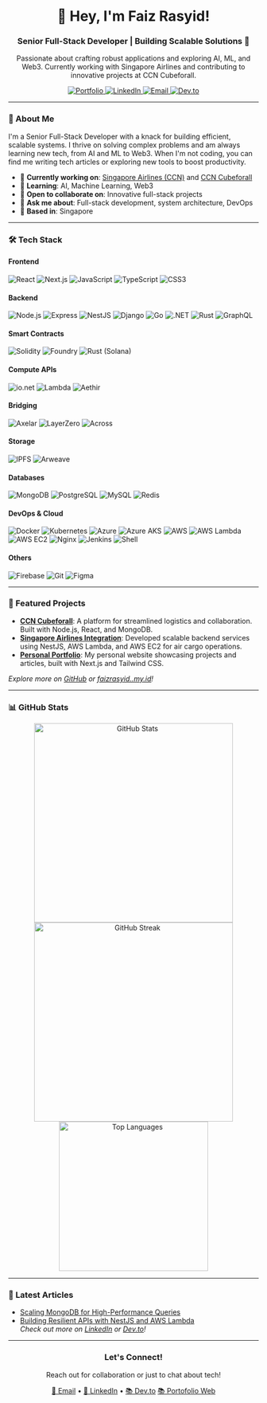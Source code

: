 <div align="center">
  <h1>👋 Hey, I'm Faiz Rasyid!</h1>
  <h3>Senior Full-Stack Developer | Building Scalable Solutions 🚀</h3>
  <p>Passionate about crafting robust applications and exploring AI, ML, and Web3. Currently working with Singapore Airlines and contributing to innovative projects at CCN Cubeforall.</p>

  <a href="https://faizrasyid.xyz">
    <img src="https://img.shields.io/badge/Portfolio-faizrasyid.xyz-blue?style=flat-square&logo=firefox" alt="Portfolio" />
  </a>
  <a href="https://www.linkedin.com/in/faiz-rasyid-l16/">
    <img src="https://img.shields.io/badge/LinkedIn-Faiz%20Rasyid-0A66C2?style=flat-square&logo=linkedin" alt="LinkedIn" />
  </a>
  <a href="mailto:faizrasyid456@gmail.com">
    <img src="https://img.shields.io/badge/Email-faizrasyid456@gmail.com-red?style=flat-square&logo=gmail" alt="Email" />
  </a>
  <a href="https://dev.to/faiz">
    <img src="https://img.shields.io/badge/Dev.to-Faiz-0A0A0A?style=flat-square&logo=dev.to" alt="Dev.to" />
  </a>
</div>

---

### 🌟 About Me
I'm a Senior Full-Stack Developer with a knack for building efficient, scalable systems. I thrive on solving complex problems and am always learning new tech, from AI and ML to Web3. When I'm not coding, you can find me writing tech articles or exploring new tools to boost productivity.

- 🔭 **Currently working on**: [Singapore Airlines (CCN)](https://www.siacargo.com) and [CCN Cubeforall](https://cubeforall.com)
- 🌱 **Learning**: AI, Machine Learning, Web3
- 👯 **Open to collaborate on**: Innovative full-stack projects
- 💬 **Ask me about**: Full-stack development, system architecture, DevOps
- 📍 **Based in**: Singapore

---

### 🛠️ Tech Stack
#### Frontend
![React](https://img.shields.io/badge/-React-61DAFB?style=flat-square&logo=react&logoColor=black)
![Next.js](https://img.shields.io/badge/-Next.js-000000?style=flat-square&logo=next.js)
![JavaScript](https://img.shields.io/badge/-JavaScript-F7DF1E?style=flat-square&logo=javascript)
![TypeScript](https://img.shields.io/badge/-TypeScript-3178C6?style=flat-square&logo=typescript)
![CSS3](https://img.shields.io/badge/-CSS3-1572B6?style=flat-square&logo=css3)

#### Backend
![Node.js](https://img.shields.io/badge/-Node.js-339933?style=flat-square&logo=node.js)
![Express](https://img.shields.io/badge/-Express-000000?style=flat-square&logo=express)
![NestJS](https://img.shields.io/badge/-NestJS-E0234E?style=flat-square&logo=nestjs)
![Django](https://img.shields.io/badge/-Django-092E20?style=flat-square&logo=django)
![Go](https://img.shields.io/badge/-Go-00ADD8?style=flat-square&logo=go)
![.NET](https://img.shields.io/badge/-.NET-512BD4?style=flat-square&logo=dotnet)
![Rust](https://img.shields.io/badge/-Rust-000000?style=flat-square&logo=rust)
![GraphQL](https://img.shields.io/badge/-GraphQL-E10098?style=flat-square&logo=graphql)

#### Smart Contracts
![Solidity](https://img.shields.io/badge/-Solidity-363636?style=flat-square&logo=solidity)
![Foundry](https://img.shields.io/badge/-Foundry-000000?style=flat-square&logo=ethereum)
![Rust (Solana)](https://img.shields.io/badge/-Rust%20(Solana)-000000?style=flat-square&logo=solana)

#### Compute APIs
![io.net](https://img.shields.io/badge/-io.net-000000?style=flat-square&logo=cloud)
![Lambda](https://img.shields.io/badge/-Lambda-FF9900?style=flat-square&logo=aws-lambda)
![Aethir](https://img.shields.io/badge/-Aethir-0A0A0A?style=flat-square&logo=cloud)

#### Bridging
![Axelar](https://img.shields.io/badge/-Axelar-000000?style=flat-square&logo=blockchaindotcom)
![LayerZero](https://img.shields.io/badge/-LayerZero-2B2D42?style=flat-square&logo=protocols)
![Across](https://img.shields.io/badge/-Across-3B82F6?style=flat-square&logo=ethereum)

#### Storage
![IPFS](https://img.shields.io/badge/-IPFS-65C2CB?style=flat-square&logo=ipfs)
![Arweave](https://img.shields.io/badge/-Arweave-222222?style=flat-square&logo=arweave)

#### Databases
![MongoDB](https://img.shields.io/badge/-MongoDB-47A248?style=flat-square&logo=mongodb)
![PostgreSQL](https://img.shields.io/badge/-PostgreSQL-336791?style=flat-square&logo=postgresql)
![MySQL](https://img.shields.io/badge/-MySQL-4479A1?style=flat-square&logo=mysql)
![Redis](https://img.shields.io/badge/-Redis-DC382D?style=flat-square&logo=redis)

#### DevOps & Cloud
![Docker](https://img.shields.io/badge/-Docker-2496ED?style=flat-square&logo=docker)
![Kubernetes](https://img.shields.io/badge/-Kubernetes-326CE5?style=flat-square&logo=kubernetes)
![Azure](https://img.shields.io/badge/-Azure-0089D6?style=flat-square&logo=microsoftazure)
![Azure AKS](https://img.shields.io/badge/-Azure%20AKS-0078D4?style=flat-square&logo=microsoftazure)
![AWS](https://img.shields.io/badge/-AWS-232F3E?style=flat-square&logo=amazonaws)
![AWS Lambda](https://img.shields.io/badge/-AWS%20Lambda-FF9900?style=flat-square&logo=aws-lambda)
![AWS EC2](https://img.shields.io/badge/-AWS%20EC2-FF9900?style=flat-square&logo=amazonaws)
![Nginx](https://img.shields.io/badge/-Nginx-009639?style=flat-square&logo=nginx)
![Jenkins](https://img.shields.io/badge/-Jenkins-D24939?style=flat-square&logo=jenkins)
![Shell](https://img.shields.io/badge/-Shell-4EAA25?style=flat-square&logo=gnu-bash)

#### Others
![Firebase](https://img.shields.io/badge/-Firebase-FFCA28?style=flat-square&logo=firebase)
![Git](https://img.shields.io/badge/-Git-F05032?style=flat-square&logo=git)
![Figma](https://img.shields.io/badge/-Figma-F24E1E?style=flat-square&logo=figma)

---

### 🚀 Featured Projects
- **[CCN Cubeforall](https://cubeforall.com)**: A platform for streamlined logistics and collaboration. Built with Node.js, React, and MongoDB.
- **[Singapore Airlines Integration](https://www.siacargo.com)**: Developed scalable backend services using NestJS, AWS Lambda, and AWS EC2 for air cargo operations.
- **[Personal Portfolio](https://faizrasyid.xyz)**: My personal website showcasing projects and articles, built with Next.js and Tailwind CSS.

*Explore more on [GitHub](https://github.com/unxpected7) or [faizrasyid..my.id](https://faizrasyid.my.id)!*

---

### 📊 GitHub Stats
<div align="center">
  <img src="https://github-readme-stats.vercel.app/api?username=unxpected7&show_icons=true&theme=dracula&hide_border=true" alt="GitHub Stats" width="400" />
  <img src="https://github-readme-streak-stats.herokuapp.com/?user=unxpected7&theme=dracula&hide_border=true" alt="GitHub Streak" width="400" />
</div>
<div align="center">
  <img src="https://github-readme-stats.vercel.app/api/top-langs?username=unxpected7&show_icons=true&locale=en&layout=compact&theme=dracula&hide_border=true" alt="Top Languages" width="300" />
</div>

---

### 📝 Latest Articles
- [Scaling MongoDB for High-Performance Queries](https://www.linkedin.com/in/faiz-rasyid-l16/)  
- [Building Resilient APIs with NestJS and AWS Lambda](https://dev.to/faiz)  
*Check out more on [LinkedIn](https://www.linkedin.com/in/faiz-rasyid-l16/) or [Dev.to](https://dev.to/faiz)!*

---

<div align="center">
  <h3>Let's Connect!</h3>
  <p>Reach out for collaboration or just to chat about tech!</p>
  <a href="mailto:faizrasyid456@gmail.com">📧 Email</a> • 
  <a href="https://www.linkedin.com/in/faiz-rasyid-l16/">🔗 LinkedIn</a> • 
  <a href="https://dev.to/faiz">📚 Dev.to</a>
  <a href="https://faizrasyid.my.id">📚 Portofolio Web</a>
</div>
